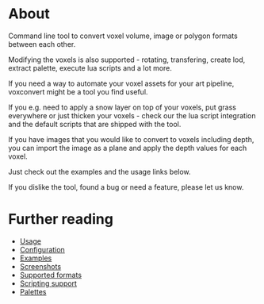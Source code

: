# About

Command line tool to convert voxel volume, image or polygon formats between each other.

Modifying the voxels is also supported - rotating, transfering, create lod, extract palette, execute lua scripts and a lot more.

If you need a way to automate your voxel assets for your art pipeline, voxconvert might be a tool you find useful.

If you e.g. need to apply a snow layer on top of your voxels, put grass everywhere or just thicken your voxels - check our the lua script integration and the default scripts that are shipped with the tool.

If you have images that you would like to convert to voxels including depth, you can import the image as a plane and apply the depth values for each voxel.

Just check out the examples and the usage links below.

If you dislike the tool, found a bug or need a feature, please let us know.

# Further reading

* [Usage](Usage.md)
* [Configuration](Configuration.md)
* [Examples](Examples.md)
* [Screenshots](Screenshots.md)
* [Supported formats](../Formats.md)
* [Scripting support](../LUAScript.md)
* [Palettes](../Palette.md)
